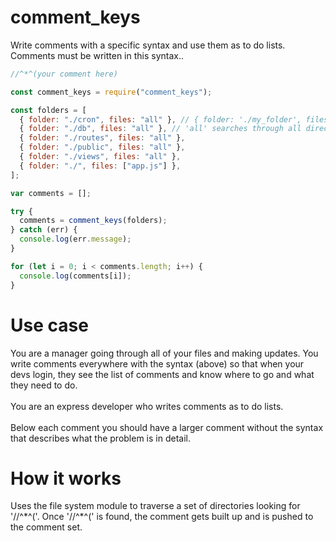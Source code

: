 # comment_keys

Write comments with a specific syntax and use them as to do lists. Comments must be written in this syntax..

```js
//^*^(your comment here)
```

```js
const comment_keys = require("comment_keys");

const folders = [
  { folder: "./cron", files: "all" }, // { folder: './my_folder', files: ([]), ('all'), (['a.js', 'b.js']) }
  { folder: "./db", files: "all" }, // 'all' searches through all directories and files
  { folder: "./routes", files: "all" },
  { folder: "./public", files: "all" },
  { folder: "./views", files: "all" },
  { folder: "./", files: ["app.js"] },
];

var comments = [];

try {
  comments = comment_keys(folders);
} catch (err) {
  console.log(err.message);
}

for (let i = 0; i < comments.length; i++) {
  console.log(comments[i]);
}
```

# Use case

You are a manager going through all of your files and making updates. You write comments everywhere with the syntax (above) so that when your devs login, they see the list of comments and know where to go and what they need to do.
<br><br>
You are an express developer who writes comments as to do lists.
<br><br>
Below each comment you should have a larger comment without the syntax that describes what the problem is in detail.

# How it works

Uses the file system module to traverse a set of directories looking for '//^\*^('. Once '//^\*^(' is found, the comment gets built up and is pushed to the comment set.
